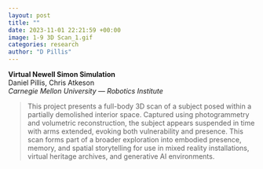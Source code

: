 ```yaml
---
layout: post
title: ""
date: 2023-11-01 22:21:59 +00:00
image: 1-9 3D Scan_1.gif
categories: research
author: "D Pillis"
---
```


**Virtual Newell Simon Simulation**  
Daniel Pillis, Chris Atkeson  
*Carnegie Mellon University — Robotics Institute*

<blockquote> <p>This project presents a full-body 3D scan of a subject posed within a partially demolished interior space. Captured using photogrammetry and volumetric reconstruction, the subject appears suspended in time with arms extended, evoking both vulnerability and presence. This scan forms part of a broader exploration into embodied presence, memory, and spatial storytelling for use in mixed reality installations, virtual heritage archives, and generative AI environments.
 </p> </blockquote>
